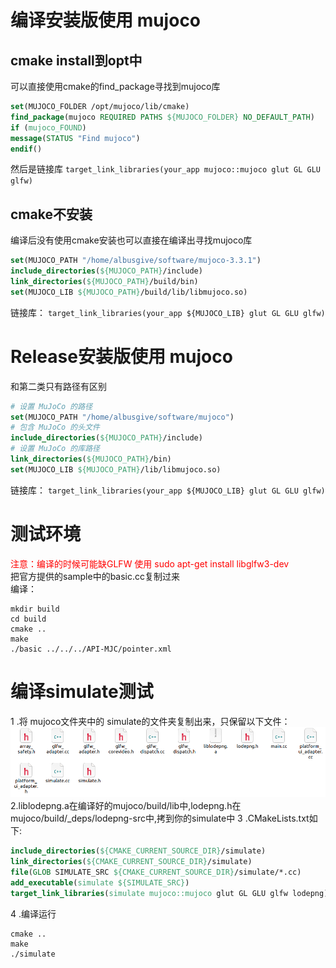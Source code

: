 # 编译安装版使用 mujoco
## cmake install到opt中
可以直接使用cmake的find_package寻找到mujoco库
```CMake
set(MUJOCO_FOLDER /opt/mujoco/lib/cmake)
find_package(mujoco REQUIRED PATHS ${MUJOCO_FOLDER} NO_DEFAULT_PATH)
if (mujoco_FOUND)
message(STATUS "Find mujoco")
endif()
```
然后是链接库
`target_link_libraries(your_app mujoco::mujoco glut GL GLU glfw)`

## cmake不安装
编译后没有使用cmake安装也可以直接在编译出寻找mujoco库
```CMake
set(MUJOCO_PATH "/home/albusgive/software/mujoco-3.3.1")
include_directories(${MUJOCO_PATH}/include)
link_directories(${MUJOCO_PATH}/build/bin)
set(MUJOCO_LIB ${MUJOCO_PATH}/build/lib/libmujoco.so)
```
链接库：
`target_link_libraries(your_app ${MUJOCO_LIB} glut GL GLU glfw)`

# Release安装版使用 mujoco
和第二类只有路径有区别
```CMake
# 设置 MuJoCo 的路径
set(MUJOCO_PATH "/home/albusgive/software/mujoco")
# 包含 MuJoCo 的头文件
include_directories(${MUJOCO_PATH}/include)
# 设置 MuJoCo 的库路径
link_directories(${MUJOCO_PATH}/bin)
set(MUJOCO_LIB ${MUJOCO_PATH}/lib/libmujoco.so)
```
链接库：
`target_link_libraries(your_app ${MUJOCO_LIB} glut GL GLU glfw)`

# 测试环境
<font color=Red >注意：编译的时候可能缺GLFW 使用 sudo apt-get install libglfw3-dev </font>      
把官方提供的sample中的basic.cc复制过来      
编译：      
```
mkdir build
cd build
cmake ..
make
./basic ../../../API-MJC/pointer.xml
```

# 编译simulate测试
1 .将 mujoco文件夹中的 simulate的文件夹复制出来，只保留以下文件：
![](../../MJCF/asset/simulate_src.png)
2.liblodepng.a在编译好的mujoco/build/lib中,lodepng.h在mujoco/build/_deps/lodepng-src中,拷到你的simulate中
3 .CMakeLists.txt如下:
```CMake
include_directories(${CMAKE_CURRENT_SOURCE_DIR}/simulate)
link_directories(${CMAKE_CURRENT_SOURCE_DIR}/simulate)
file(GLOB SIMULATE_SRC ${CMAKE_CURRENT_SOURCE_DIR}/simulate/*.cc)
add_executable(simulate ${SIMULATE_SRC})
target_link_libraries(simulate mujoco::mujoco glut GL GLU glfw lodepng)
```
4 .编译运行
```
cmake ..
make
./simulate
```




